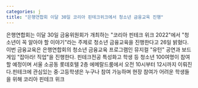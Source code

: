```yaml
---
categories: j
title: "은행연합회 이달 30일 코리아 핀테크위크에서 청소년 금융교육 진행"
---
```

은행연합회는 이달 30일 금융위원회가 개최하는 "코리아 핀테크 위크 2022"에서 "청소년이 꼭 알아야 할 이야기"라는 주제로 청소년 금융교육을 진행한다고 26일 밝혔다.이번 금융교육은 은행연합회의 청소년 금융교육 프로그램인 뮤지컬 "유턴" 공연과 보드게임 "잡아라! 직업"을 진행한다. 핀테크전공 특성화고 학생 등 청소년 100여명이 참여할 예정이며 서울 소공동 롯데호텔 2층 에메랄드룸에서 오전 10시부터 12시까지 이뤄진다.핀테크에 관심있는 중·고등학생은 누구나 참여 가능하며 현장 참여가 어려운 학생들을 위해 코리아 핀테크 위크